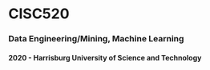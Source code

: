# CISC520
### Data Engineering/Mining, Machine Learning 
#### 2020 - Harrisburg University of Science and Technology
